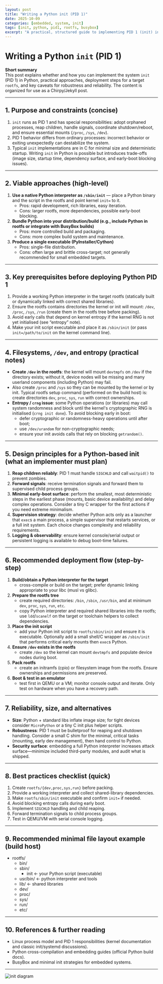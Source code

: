 ```yaml
---
layout: post
title: "Writing a Python init (PID 1)"
date: 2025-10-09
categories: [embedded, system, init]
tags: [init, python, pid1, rootfs, busybox]
excerpt: "A practical, structured guide to implementing PID 1 (init) in Python: trade-offs, deployment steps for embedded/rootfs targets, and reliability considerations."
---
```


# Writing a Python `init` (PID 1)

**Short summary**  
This post explains whether and how you can implement the system `init` (PID 1) in Python, practical approaches, deployment steps for a target `rootfs`, and key caveats for robustness and reliability. The content is organized for use as a Chirpy/Jekyll post.

---

## 1. Purpose and constraints (concise)
1. `init` runs as PID 1 and has special responsibilities: adopt orphaned processes, reap children, handle signals, coordinate shutdown/reboot, and ensure essential mounts (`/proc`, `/sys`, `/dev`).  
2. PID 1 behavior differs from ordinary processes: incorrect behavior or exiting unexpectedly can destabilize the system.  
3. Typical `init` implementations are in C for minimal size and deterministic startup. Writing `init` in Python is possible but introduces trade-offs (image size, startup time, dependency surface, and early-boot blocking issues).

---

## 2. Viable approaches (high-level)
1. **Use a native Python interpreter as `/sbin/init`** — place a Python binary and the script in the rootfs and point kernel `init=` to it.  
   - Pros: rapid development, rich libraries, easy iteration.  
   - Cons: larger rootfs, more dependencies, possible early-boot blocking.
2. **Bundle Python into your distribution/build (e.g., include Python in rootfs or integrate with BusyBox builds)**  
   - Pros: more controlled build and packaging.  
   - Cons: more complex build system and maintenance.
3. **Produce a single executable (PyInstaller/Cython)**  
   - Pros: single-file distribution.  
   - Cons: often large and brittle cross-target; not generally recommended for small embedded targets.

---

## 3. Key prerequisites before deploying Python PID 1
1. Provide a working Python interpreter in the target rootfs (statically built or dynamically linked with correct shared libraries).  
2. Ensure the rootfs contains directories the kernel or init will mount: `/dev`, `/proc`, `/sys`, `/run` (create them in the rootfs tree before packing).  
3. Avoid early calls that depend on kernel entropy if the kernel RNG is not yet initialised (see “entropy” note).  
4. Make your init script executable and place it as `/sbin/init` (or pass `init=/path/to/init` on the kernel command line).

---

## 4. Filesystems, `/dev`, and entropy (practical notes)
- **Create `/dev` in the rootfs**: the kernel will mount `devtmpfs` on `/dev` if the directory exists; without it, device nodes will be missing and many userland components (including Python) may fail.  
- Also create `/proc` and `/sys` so they can be mounted by the kernel or by init. Typical rootfs setup command (performed on the build host) is: create directories `dev`, `proc`, `sys`, `run` with correct ownerships.  
- **Entropy / `crng` issue**: some Python operations (or libraries) may call system randomness and block until the kernel's cryptographic RNG is initialised (`crng init done`). To avoid blocking early in boot:
  - defer cryptographic or randomness-heavy operations until after boot;
  - use `/dev/urandom` for non-cryptographic needs;
  - ensure your init avoids calls that rely on blocking `getrandom()`.

---

## 5. Design principles for a Python-based init (what an implementer must plan)
1. **Reap children reliably**: PID 1 must handle `SIGCHLD` and call `waitpid()` to prevent zombies.  
2. **Forward signals**: receive termination signals and forward them to supervised child process groups.  
3. **Minimal early-boot surface**: perform the smallest, most deterministic steps in the earliest phase (mounts, basic device availability) and delay complex operations. Consider a tiny C wrapper for the first actions if you need extreme minimalism.  
4. **Supervision strategy**: decide whether Python acts only as a launcher that `exec`s a main process, a simple supervisor that restarts services, or a full init system. Each choice changes complexity and reliability requirements.  
5. **Logging & observability**: ensure kernel console/serial output or persistent logging is available to debug boot-time failures.

---

## 6. Recommended deployment flow (step-by-step)
1. **Build/obtain a Python interpreter for the target**  
   - cross-compile or build on the target; prefer dynamic linking appropriate to your libc (musl vs glibc).  
2. **Prepare the rootfs tree**  
   - create required directories: `/bin`, `/sbin`, `/usr/bin`, and at minimum `dev`, `proc`, `sys`, `run`, `etc`.  
   - copy Python interpreter and required shared libraries into the rootfs; use `ldd`/`scanelf` on the target or toolchain helpers to collect dependencies.  
3. **Place the init script**  
   - add your Python init script to `rootfs/sbin/init` and ensure it is executable. Optionally add a small shell/C wrapper as `/sbin/init` that performs critical early mounts then `exec`s Python.  
4. **Ensure `/dev` exists in the rootfs**  
   - create `/dev` so the kernel can mount `devtmpfs` and populate device nodes during boot.  
5. **Pack rootfs**  
   - create an initramfs (cpio) or filesystem image from the rootfs. Ensure ownerships and permissions are preserved.  
6. **Boot & test in an emulator**  
   - test first in QEMU or a VM; monitor console output and iterate. Only test on hardware when you have a recovery path.

---

## 7. Reliability, size, and alternatives
- **Size**: Python + standard libs inflate image size; for tight devices consider `MicroPython` or a tiny C init plus helper scripts.  
- **Robustness**: PID 1 must be bulletproof for reaping and shutdown handling. Consider a small C shim for the minimal, critical tasks (mounting, early dev management), then hand control to Python.  
- **Security surface**: embedding a full Python interpreter increases attack surface—minimize included third-party modules, and audit what is shipped.

---

## 8. Best practices checklist (quick)
1. Create `rootfs/{dev,proc,sys,run}` before packing.  
2. Provide a working interpreter and collect shared-library dependencies.  
3. Make `rootfs/sbin/init` executable and confirm `init=` if needed.  
4. Avoid blocking entropy calls during early boot.  
5. Implement `SIGCHLD` handling and child reaping.  
6. Forward termination signals to child process groups.  
7. Test in QEMU/VM with serial console logging.

---

## 9. Recommended minimal file layout example (build host)
- rootfs/
  - bin/
  - sbin/
    - init    ← your Python script (executable)
  - usr/bin/   ← python interpreter and tools
  - lib/       ← shared libraries
  - dev/
  - proc/
  - sys/
  - run/
  - etc/

---

## 10. References & further reading
- Linux process model and PID 1 responsibilities (kernel documentation and classic init/systemd discussions).  
- Python cross-compilation and embedding guides (official Python build docs).  
- BusyBox and minimal init strategies for embedded systems.

---

<!-- Image placeholder: replace the path below with your actual image path. This image must be the last item in the post. -->
![init diagram](/path/to/your/image.png)

